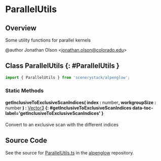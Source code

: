 # ParallelUtils

## Overview

Some utility functions for parallel kernels

@author Jonathan Olson &lt;jonathan.olson@colorado.edu&gt;

## Class ParallelUtils {: #ParallelUtils }


```js
import { ParallelUtils } from 'scenerystack/alpenglow';
```
### Static Methods

#### getInclusiveToExclusiveScanIndices( index : <span style="font-weight: 400;"><span style="color: hsla(calc(var(--md-hue) + 180deg),80%,40%,1);">number</span></span>, workgroupSize : <span style="font-weight: 400;"><span style="color: hsla(calc(var(--md-hue) + 180deg),80%,40%,1);">number</span></span> ) : <span style="font-weight: 400;">[Vector3](../dot/Vector3.md)</span> {: #getInclusiveToExclusiveScanIndices data-toc-label='getInclusiveToExclusiveScanIndices' }

Convert to an exclusive scan with the different indices



## Source Code

See the source for [ParallelUtils.ts](https://github.com/phetsims/alpenglow/blob/main/js/parallel/ParallelUtils.ts) in the [alpenglow](https://github.com/phetsims/alpenglow) repository.
